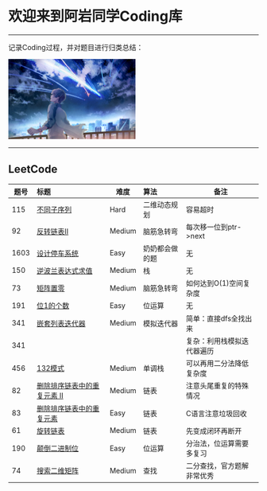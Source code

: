 # 欢迎来到阿岩同学Coding库

------

记录Coding过程，并对题目进行归类总结：

<img src="paper.png" alt="paper" style="zoom:25%;" />



------

## LeetCode

| 题号 | 标题                                                         | 难度   | 算法           | 备注                       |
| ---- | :----------------------------------------------------------- | ------ | :------------- | -------------------------- |
| 115  | [不同子序列](https://leetcode-cn.com/problems/distinct-subsequences/) | Hard   | 二维动态规划   | 容易超时                   |
| 92   | [反转链表Ⅱ](https://leetcode-cn.com/problems/reverse-linked-list-ii/) | Medium | 脑筋急转弯     | 每次移一位到ptr->next      |
| 1603 | [设计停车系统](https://leetcode-cn.com/problems/design-parking-system/) | Easy   | 奶奶都会做的题 | 无                         |
| 150  | [逆波兰表达式求值](https://leetcode-cn.com/problems/evaluate-reverse-polish-notation/) | Medium | 栈             | 无                         |
| 73   | [矩阵置零](https://leetcode-cn.com/problems/set-matrix-zeroes/) | Medium | 脑筋急转弯     | 如何达到O(1)空间复杂度     |
| 191  | [位1的个数](https://leetcode-cn.com/problems/number-of-1-bits/) | Easy   | 位运算         | 无                         |
| 341  | [嵌套列表迭代器](https://leetcode-cn.com/problems/flatten-nested-list-iterator/) | Medium | 模拟迭代器     | 简单：直接dfs全找出来      |
| 341  |                                                              |        |                | 复杂：利用栈模拟迭代器遍历 |
| 456  | [132模式](https://leetcode-cn.com/problems/132-pattern/)     | Medium | 单调栈         | 可以再用二分法降低复杂度   |
| 82   | [删除排序链表中的重复元素 II](https://leetcode-cn.com/problems/remove-duplicates-from-sorted-list-ii/) | Medium | 链表           | 注意头尾重复的特殊情况     |
| 83   | [删除排序链表中的重复元素](https://leetcode-cn.com/problems/remove-duplicates-from-sorted-list/) | Easy   | 链表           | C语言注意垃圾回收          |
| 61   | [旋转链表](https://leetcode-cn.com/problems/rotate-list/)    | Medium | 链表           | 先变成闭环再断开           |
| 190  | [颠倒二进制位](https://leetcode-cn.com/problems/reverse-bits/) | Easy   | 位运算         | 分治法，位运算需要多复习   |
| 74   | [搜索二维矩阵](https://leetcode-cn.com/problems/search-a-2d-matrix/) | Medium | 查找           | 二分查找，官方题解非常优秀 |

